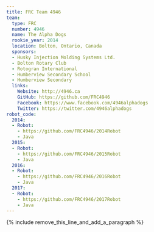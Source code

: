 ```yaml
---
title: FRC Team 4946
team:
  type: FRC
  number: 4946
  name: The Alpha Dogs
  rookie_year: 2014
  location: Bolton, Ontario, Canada
  sponsors:
  - Husky Injection Molding Systems Ltd.
  - Bolton Rotary Club
  - Rotogran International
  - Humberview Secondary School
  - Humberview Secondary
  links:
    Website: http://4946.ca
    GitHub: https://github.com/FRC4946
    Facebook: https://www.facebook.com/4946alphadogs
    Twitter: https://twitter.com/4946alphadogs
robot_code:
  2014:
  - Robot:
    - https://github.com/FRC4946/2014Robot
    - Java
  2015:
  - Robot:
    - https://github.com/FRC4946/2015Robot
    - Java
  2016:
  - Robot:
    - https://github.com/FRC4946/2016Robot
    - Java
  2017:
  - Robot:
    - https://github.com/FRC4946/2017Robot
    - Java
---
```


{% include remove_this_line_and_add_a_paragraph %}